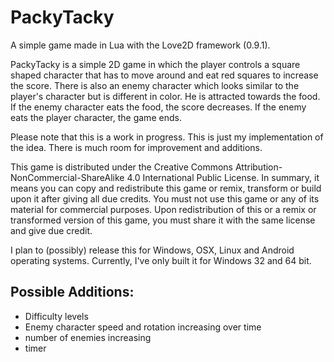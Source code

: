 PackyTacky
==========

A simple game made in Lua with the Love2D framework (0.9.1).

PackyTacky is a simple 2D game in which the player controls a square shaped character that has to move around and eat red squares to increase the score. There is also an enemy character which looks similar to the player's character but is different in color. He is attracted towards the food. If the enemy character eats the food, the score decreases. If the enemy eats the player character, the game ends.

Please note that this is a work in progress. This is just my implementation of the idea. There is much room for improvement and additions.

This game is distributed under the Creative Commons Attribution-NonCommercial-ShareAlike 4.0 International Public License. In summary, it means you can copy and redistribute this game or remix, transform or build upon it after giving all due credits. You must not use this game or any of its material for commercial purposes. Upon redistribution of this or a remix or transformed version of this game, you must share it with the same license and give due credit.

I plan to (possibly) release this for Windows, OSX, Linux and Android operating systems. Currently, I've only built it for Windows 32 and 64 bit.

Possible Additions:
----
- Difficulty levels
- Enemy character speed and rotation increasing over time
- number of enemies increasing
- timer
